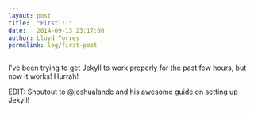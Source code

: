 ```yaml
---
layout: post
title:  "First!!!"
date:   2014-09-13 23:17:00
author: Lloyd Torres
permalink: log/first-post
---
```


I've been trying to get Jekyll to work properly for the past few hours, but now it works! Hurrah!

EDIT: Shoutout to [@joshualande](https://twitter.com/joshualande) and his [awesome guide](http://joshualande.com/jekyll-github-pages-poole/) on setting up Jekyll!